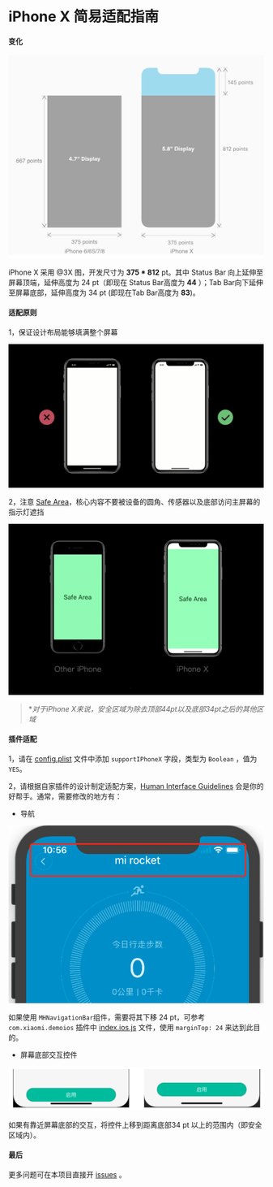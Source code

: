 # iPhone X 简易适配指南

#### 变化 

![](./img/iPhoneX_1.png)



iPhone X 采用 @3X 图，开发尺寸为 **375 * 812** pt。其中 Status Bar 向上延伸至屏幕顶端，延伸高度为 24 pt（即现在 Status Bar高度为 **44** ）；Tab Bar向下延伸至屏幕底部，延伸高度为 34 pt (即现在Tab Bar高度为 **83**)。

#### 适配原则

1，保证设计布局能够填满整个屏幕

![](./img/iPhoneX_2.png)

2，注意 [Safe Area](https://developer.apple.com/documentation/uikit/uiview/positioning_content_relative_to_the_safe_area)，核心内容不要被设备的圆角、传感器以及底部访问主屏幕的指示灯遮挡

![](./img/iPhoneX_3.png)

> **对于iPhone X来说，安全区域为除去顶部44pt以及底部34pt之后的其他区域*

####  插件适配

1，请在 [config.plist](../structure/config.plist) 文件中添加 `supportIPhoneX` 字段，类型为 `Boolean` ，值为 `YES`。

2，请根据自家插件的设计制定适配方案，[Human Interface Guidelines](https://developer.apple.com/ios/human-interface-guidelines/overview/iphone-x/) 会是你的好帮手。通常，需要修改的地方有：

- 导航



![](./img/iPhoneX_4.png)



如果使用 `MHNavigationBar`组件，需要将其下移 24 pt，可参考 `com.xiaomi.demoios` 插件中 [index.ios.js](../com.xiaomi.demoios/Main/index.ios.js) 文件，使用 `marginTop: 24` 来达到此目的。



- 屏幕底部交互控件



![](./img/iPhoneX_5.png)

如果有靠近屏幕底部的交互，将控件上移到距离底部34 pt 以上的范围内（即安全区域内）。

#### 最后

更多问题可在本项目直接开 [issues](https://github.com/MiEcosystem/ios-rn-sdk/issues/new) 。
